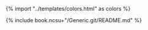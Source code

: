 {% import "../templates/colors.html" as colors %}

{% include book.ncsu+"/Generic.git/README.md" %}
